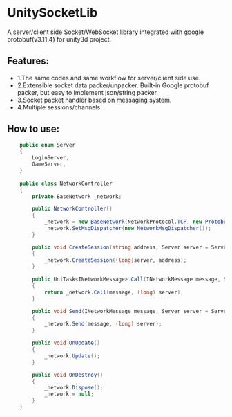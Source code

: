# UnitySocketLib
A server/client side Socket/WebSocket library integrated with google protobuf(v3.11.4) for unity3d project.

## Features:
- 1.The same codes and same workflow for server/client side use.
- 2.Extensible socket data packer/unpacker. Built-in Google protobuf packer, but easy to implement json/string packer.
- 3.Socket packet handler based on messaging system.
- 4.Multiple sessions/channels.

## How to use:
```c#
    public enum Server
    {
        LoginServer,
        GameServer,
    }
    
    public class NetworkController
    {
        private BaseNetwork _network;

        public NetworkController()
        {
            _network = new BaseNetwork(NetworkProtocol.TCP, new ProtobufPacker());
            _network.SetMsgDispatcher(new NetworkMsgDispatcher());
        }

        public void CreateSession(string address, Server server = Server.GameServer)
        {
            _network.CreateSession((long)server, address);
        }
        
        public UniTask<INetworkMessage> Call(INetworkMessage message, Server server = Server.GameServer)
        {
            return _network.Call(message, (long) server);
        }

        public void Send(INetworkMessage message, Server server = Server.GameServer)
        {
            _network.Send(message, (long) server);
        }

        public void OnUpdate()
        {
            _network.Update();
        }

        public void OnDestroy()
        {
            _network.Dispose();
            _network = null;
        }
    }
```
